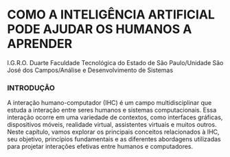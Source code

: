 # COMO A INTELIGÊNCIA ARTIFICIAL PODE AJUDAR OS HUMANOS A APRENDER

I.G.R.O. Duarte
Faculdade Tecnológica do Estado de São Paulo/Unidade São José dos Campos/Análise e Desenvolvimento de Sistemas


<h3>INTRODUÇÃO</h3>

A interação humano-computador (IHC) é um campo multidisciplinar que estuda a interação entre seres humanos e sistemas computacionais. Essa interação ocorre em uma variedade de contextos, como interfaces gráficas, dispositivos móveis, realidade virtual, assistentes virtuais e muitos outros. Neste capítulo, vamos explorar os principais conceitos relacionados à IHC, seu objetivo, princípios fundamentais e as diferentes abordagens utilizadas para projetar interações efetivas entre humanos e computadores.
